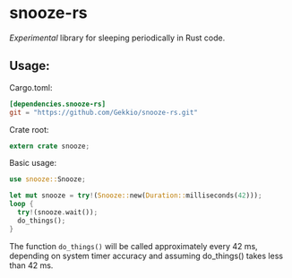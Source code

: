 snooze-rs
=========

*Experimental* library for sleeping periodically in Rust code.

## Usage:

Cargo.toml:

```toml
[dependencies.snooze-rs]
git = "https://github.com/Gekkio/snooze-rs.git"
```

Crate root:

```rust
extern crate snooze;
```

Basic usage:

```rust
use snooze::Snooze;

let mut snooze = try!(Snooze::new(Duration::milliseconds(42)));
loop {
  try!(snooze.wait());
  do_things();
}
```

The function `do_things()` will be called approximately every 42 ms, depending on
system timer accuracy and assuming do_things() takes less than 42 ms.
